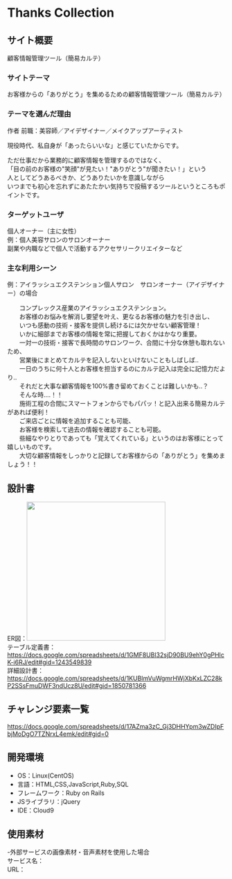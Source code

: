 # Thanks Collection  
  
## サイト概要  
顧客情報管理ツール（簡易カルテ）  
  
### サイトテーマ  
お客様からの「ありがとう」を集めるための顧客情報管理ツール（簡易カルテ）  
  
### テーマを選んだ理由  
作者 前職：美容師／アイデザイナー／メイクアップアーティスト  
  
現役時代、私自身が「あったらいいな」と感じていたからです。  
  
ただ仕事だから業務的に顧客情報を管理するのではなく、  
「目の前のお客様の"笑顔"が見たい！"ありがとう"が聞きたい！」という  
人としてどうあるべきか、どうありたいかを意識しながら  
いつまでも初心を忘れずにあたたかい気持ちで投稿するツールというところもポイントです。  

### ターゲットユーザ  
個人オーナー（主に女性）  
例：個人美容サロンのサロンオーナー  
    副業や内職などで個人で活動するアクセサリークリエイターなど  
  
### 主な利用シーン  
  
例：アイラッシュエクステンション個人サロン　サロンオーナー（アイデザイナー）の場合  
  
　　コンプレックス産業のアイラッシュエクステンション。  
　　お客様のお悩みを解消し要望を叶え、更なるお客様の魅力を引き出し、  
　　いつも感動の技術・接客を提供し続けるには欠かせない顧客管理！  
　　いかに細部までお客様の情報を常に把握しておくかはかなり重要。  
　　一対一の技術・接客で長時間のサロンワーク、合間に十分な休憩も取れないため、  
　　営業後にまとめてカルテを記入しないといけないこともしばしば‥  
　　一日のうちに何十人とお客様を担当するのにカルテ記入は完全に記憶力だより‥  
　　それだと大事な顧客情報を100%書き留めておくことは難しいかも‥？  
　　そんな時‥‥！！  
　　施術工程の合間にスマートフォンからでもパパッ！と記入出来る簡易カルテがあれば便利！  
　　ご来店ごとに情報を追加することも可能、  
　　お客様を検索して過去の情報を確認することも可能。  
　　些細なやりとりであっても「覚えてくれている」というのはお客様にとって嬉しいものです。  
　　大切な顧客情報をしっかりと記録してお客様からの「ありがとう」を集めましょう！！  
  
## 設計書  
ER図：<img src="https://github.com/nnkrbyok-kxxrin/PF/files/6068173/Untitled.Diagram.pdf" width="320px">  
テーブル定義書：https://docs.google.com/spreadsheets/d/1GMF8UBl32sjD90BU9ehY0gPHIcK-i6RJ/edit#gid=1243549839  
詳細設計書：https://docs.google.com/spreadsheets/d/1KUBlmVuWgmrHWjXbKxLZC28kP2SSsFmuDWF3ndUcz8U/edit#gid=1850781366  
  
## チャレンジ要素一覧  
https://docs.google.com/spreadsheets/d/17AZma3zC_Gj3DHHYpm3wZDIpFbjMoDgO7TZNrxL4emk/edit#gid=0  
  
## 開発環境  
- OS：Linux(CentOS)  
- 言語：HTML,CSS,JavaScript,Ruby,SQL  
- フレームワーク：Ruby on Rails  
- JSライブラリ：jQuery  
- IDE：Cloud9  
  
## 使用素材  
-外部サービスの画像素材・音声素材を使用した場合  
サービス名：  
URL：  


